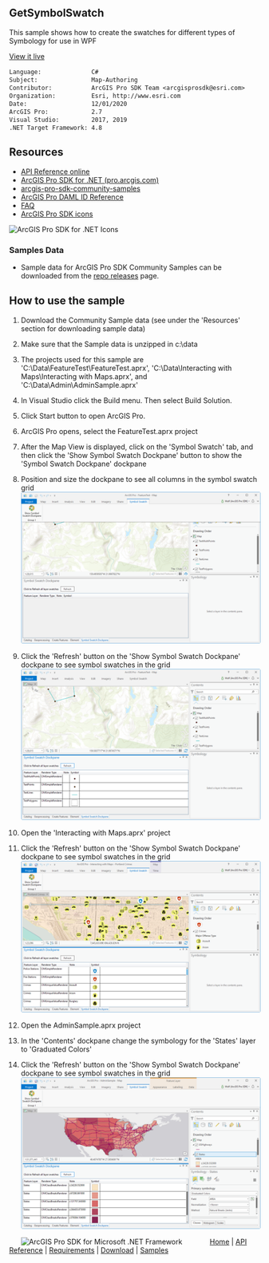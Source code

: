 ## GetSymbolSwatch

<!-- TODO: Write a brief abstract explaining this sample -->
This sample shows how to create the swatches for different types of Symbology for use in WPF  
  


<a href="http://pro.arcgis.com/en/pro-app/sdk/" target="_blank">View it live</a>

<!-- TODO: Fill this section below with metadata about this sample-->
```
Language:              C#
Subject:               Map-Authoring
Contributor:           ArcGIS Pro SDK Team <arcgisprosdk@esri.com>
Organization:          Esri, http://www.esri.com
Date:                  12/01/2020
ArcGIS Pro:            2.7
Visual Studio:         2017, 2019
.NET Target Framework: 4.8
```

## Resources

* [API Reference online](https://pro.arcgis.com/en/pro-app/sdk/api-reference)
* <a href="https://pro.arcgis.com/en/pro-app/sdk/" target="_blank">ArcGIS Pro SDK for .NET (pro.arcgis.com)</a>
* [arcgis-pro-sdk-community-samples](https://github.com/Esri/arcgis-pro-sdk-community-samples)
* [ArcGIS Pro DAML ID Reference](https://github.com/Esri/arcgis-pro-sdk/wiki/ArcGIS-Pro-DAML-ID-Reference)
* [FAQ](https://github.com/Esri/arcgis-pro-sdk/wiki/FAQ)
* [ArcGIS Pro SDK icons](https://github.com/Esri/arcgis-pro-sdk/releases/tag/2.4.0.19948)

![ArcGIS Pro SDK for .NET Icons](https://Esri.github.io/arcgis-pro-sdk/images/Home/Image-of-icons.png  "ArcGIS Pro SDK Icons")

### Samples Data

* Sample data for ArcGIS Pro SDK Community Samples can be downloaded from the [repo releases](https://github.com/Esri/arcgis-pro-sdk-community-samples/releases) page.  

## How to use the sample
<!-- TODO: Explain how this sample can be used. To use images in this section, create the image file in your sample project's screenshots folder. Use relative url to link to this image using this syntax: ![My sample Image](FacePage/SampleImage.png) -->
1. Download the Community Sample data (see under the 'Resources' section for downloading sample data)  
1. Make sure that the Sample data is unzipped in c:\data   
1. The projects used for this sample are 'C:\Data\FeatureTest\FeatureTest.aprx', 'C:\Data\Interacting with Maps\Interacting with Maps.aprx', and 'C:\Data\Admin\AdminSample.aprx'  
1. In Visual Studio click the Build menu. Then select Build Solution.  
1. Click Start button to open ArcGIS Pro.  
1. ArcGIS Pro opens, select the FeatureTest.aprx project  
1. After the Map View is displayed, click on the 'Symbol Swatch' tab, and then click the 'Show Symbol Swatch Dockpane' button to show the 'Symbol Swatch Dockpane' dockpane    
1. Position and size the dockpane to see all columns in the symbol swatch grid  
![UI](Screenshots/Screenshot1.png)  
  
1. Click the 'Refresh' button on the 'Show Symbol Swatch Dockpane' dockpane to see symbol swatches in the grid    
![UI](Screenshots/Screenshot2.png)  
  
1. Open the 'Interacting with Maps.aprx' project  
1. Click the 'Refresh' button on the 'Show Symbol Swatch Dockpane' dockpane to see symbol swatches in the grid    
![UI](Screenshots/Screenshot3.png)  
  
1. Open the AdminSample.aprx project  
1. In the 'Contents' dockpane change the symbology for the 'States' layer to 'Graduated Colors'  
1. Click the 'Refresh' button on the 'Show Symbol Swatch Dockpane' dockpane to see symbol swatches in the grid    
![UI](Screenshots/Screenshot4.png)  
  


<!-- End -->

&nbsp;&nbsp;&nbsp;&nbsp;&nbsp;&nbsp;<img src="https://esri.github.io/arcgis-pro-sdk/images/ArcGISPro.png"  alt="ArcGIS Pro SDK for Microsoft .NET Framework" height = "20" width = "20" align="top"  >
&nbsp;&nbsp;&nbsp;&nbsp;&nbsp;&nbsp;&nbsp;&nbsp;&nbsp;&nbsp;&nbsp;&nbsp;
[Home](https://github.com/Esri/arcgis-pro-sdk/wiki) | <a href="https://pro.arcgis.com/en/pro-app/sdk/api-reference" target="_blank">API Reference</a> | [Requirements](https://github.com/Esri/arcgis-pro-sdk/wiki#requirements) | [Download](https://github.com/Esri/arcgis-pro-sdk/wiki#installing-arcgis-pro-sdk-for-net) | <a href="https://github.com/esri/arcgis-pro-sdk-community-samples" target="_blank">Samples</a>
